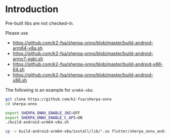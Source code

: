 # Introduction

Pre-built libs are not checked-in.

Please use

 - https://github.com/k2-fsa/sherpa-onnx/blob/master/build-android-arm64-v8a.sh
 - https://github.com/k2-fsa/sherpa-onnx/blob/master/build-android-armv7-eabi.sh
 - https://github.com/k2-fsa/sherpa-onnx/blob/master/build-android-x86-64.sh
 - https://github.com/k2-fsa/sherpa-onnx/blob/master/build-android-x86.sh

The following is an example for `arm64-v8a`:

```bash
git clone https://github.com/k2-fsa/sherpa-onnx
cd sherpa-onnx

export SHERPA_ONNX_ENABLE_JNI=OFF
export SHERPA_ONNX_ENABLE_C_API=ON
./build-android-arm64-v8a.sh

cp -v build-android-arm64-v8a/install/lib/*.so flutter/sherpa_onnx_android/android/src/main/jniLibs/arm64-v8a/
```
